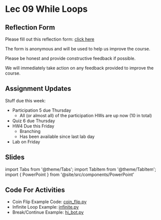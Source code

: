 # Lec 09 While Loops

## Reflection Form

Please fill out this reflection form: [click here](https://bit.ly/cics110)

The form is anonymous and will be used to help us improve the course.

Please be honest and provide constructive feedback if possible.

We will immediately take action on any feedback provided to improve the course.

## Assignment Updates

Stuff due this week:

- Participation 5 due Thursday
  - All (or almost all) of the participation HWs are up now (10 in total)
- Quiz 6 due Thursday
- HW4 Due this Friday
  - Branching
  - Has been available since last lab day
- Lab on Friday


## Slides

import Tabs from '@theme/Tabs';
import TabItem from '@theme/TabItem';
import { PowerPoint } from '@site/src/components/PowerPoint'

<Tabs>
  <TabItem value="Section 2, 3, 4, 5" label="Section 2, 3, 4, 5" default>
    <PowerPoint lec_src={require('./Lecture_9.pptx').default}/>
  </TabItem>
  <TabItem value="Section 1, 6" label="Section 1, 6">
    <PowerPoint lec_src={require('./Lecture_9_Cole.pptx').default}/>
  </TabItem>
</Tabs>

## Code For Activities

- Coin Flip Example Code: [coin_flip.py](code/coin_flip.py)
- Infinite Loop Example: [infinite.py](code/infinite.py)
- Break/Continue Example: [hi_bot.py](code/hi_bot.py)